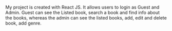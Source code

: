 My project is created with React JS. It allows users to login as Guest and Admin. Guest can see the Listed book, search a book and find info about the books, whereas the admin can see the listed books, add, edit and delete book, add genre.
